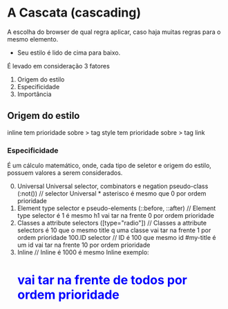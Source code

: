 # A Cascata (cascading)

A escolha do browser de qual regra aplicar, caso haja muitas regras para o mesmo elemento.

* Seu estilo é lido de cima para baixo.

É levado em consideração 3 fatores

1. Origem do estilo
2. Especificidade
3. Importância 

## Origem do estilo

inline tem prioridade sobre > tag style tem prioridade sobre > tag link

### Especificidade

É um cálculo matemático, onde, cada tipo de seletor e origem do estilo, possuem valores a serem considerados.

0. Universal Universal selector, combinators e negation pseudo-class (:not()) // selector  Universal * asterisco é mesmo que 0 por ordem prioridade
1. Element type selector e pseudo-elements (::before, ::after) // Element type selector é 1 é mesmo h1 vai tar na frente 0 por ordem prioridade
10. Classes a attribute selectors ([type="radio"]) // Classes a attribute selectors é 10 que o mesmo title q uma classe vai tar na frente 1 por ordem prioridade
100.ID selector // ID é 100 que mesmo id #my-title é um id vai tar na frente 10 por ordem prioridade
1000. Inline // Inline é 1000 é mesmo Inline exemplo: <h1 style="color: blue"> vai tar na frente de todos por ordem prioridade
